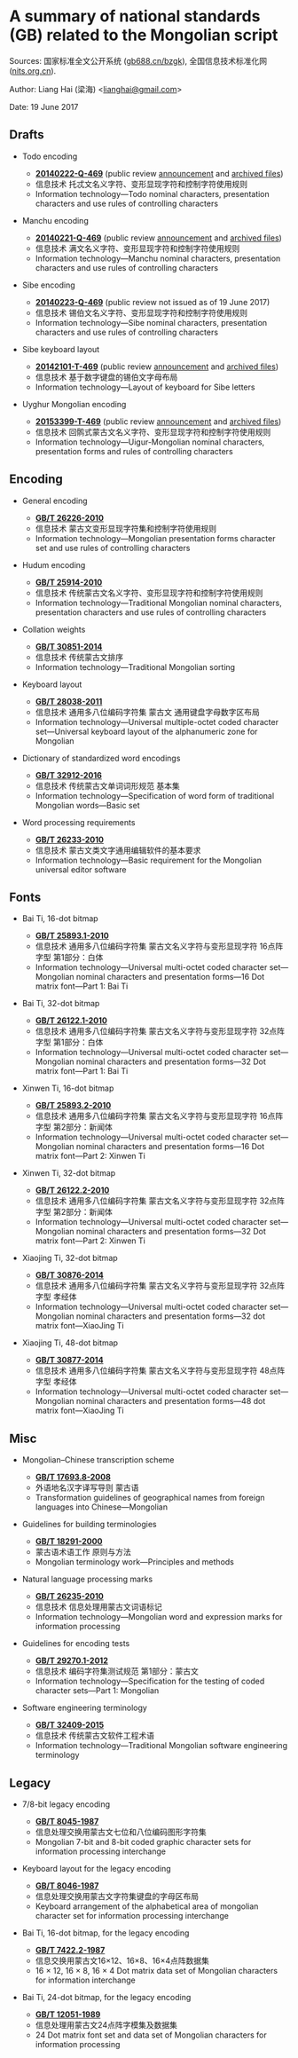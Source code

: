 # A summary of national standards (GB) related to the Mongolian script

Sources: 国家标准全文公开系统 ([gb688.cn/bzgk](http://gb688.cn/bzgk)), 全国信息技术标准化网 ([nits.org.cn](http://nits.org.cn)).

Author: Liang Hai (梁海) <<lianghai@gmail.com>>

Date: 19 June 2017

## Drafts

- Todo encoding
    - [**20140222-Q-469**](http://gb688.cn/sacinfo/PCPlan/queryInfo?buzPlanProjectId=61529) (public review [announcement](http://www.nits.org.cn/getIndex.req?action=quary&req=modulenvpromote&id=3029&type=0&moduleId=83&sid=5) and [archived files](https://github.com/lianghai/mongolian/tree/master/china/drafts/public-review-manchu-and-todo-encoding))
    - 信息技术 托忒文名义字符、变形显现字符和控制字符使用规则
    - Information technology—Todo nominal characters, presentation characters and use rules of controlling characters

- Manchu encoding
    - [**20140221-Q-469**](http://gb688.cn/sacinfo/PCPlan/queryInfo?buzPlanProjectId=61528) (public review [announcement](http://www.nits.org.cn/getIndex.req?action=quary&req=modulenvpromote&id=3029&type=0&moduleId=83&sid=5) and [archived files](https://github.com/lianghai/mongolian/tree/master/china/drafts/public-review-manchu-and-todo-encoding))
    - 信息技术 满文名义字符、变形显现字符和控制字符使用规则
    - Information technology—Manchu nominal characters, presentation characters and use rules of controlling characters

- Sibe encoding
    - [**20140223-Q-469**](http://gb688.cn/sacinfo/PCPlan/queryInfo?buzPlanProjectId=61530) (public review not issued as of 19 June 2017)
    - 信息技术 锡伯文名义字符、变形显现字符和控制字符使用规则
    - Information technology—Sibe nominal characters, presentation characters and use rules of controlling characters

- Sibe keyboard layout
    - [**20142101-T-469**](http://gb688.cn/sacinfo/PCPlan/queryInfo?buzPlanProjectId=59575) (public review [announcement](http://www.nits.org.cn/getIndex.req?action=quary&req=modulenvpromote&id=2919&type=0&moduleId=83&sid=5) and [archived files](https://github.com/lianghai/mongolian/tree/master/china/drafts/public-review-sibe-keyboard-layout))
    - 信息技术 基于数字键盘的锡伯文字母布局
    - Information technology—Layout of keyboard for Sibe letters

- Uyghur Mongolian encoding
    - [**20153399-T-469**](http://gb688.cn/sacinfo/PCPlan/queryInfo?buzPlanProjectId=102915) (public review [announcement](http://www.nits.org.cn/getIndex.req?action=quary&req=modulenvpromote&id=3217&type=0&moduleId=83&sid=5) and [archived files](https://github.com/lianghai/mongolian/tree/master/china/drafts/public-review-uyghur-mongolian-encoding))
    - 信息技术 回鹘式蒙古文名义字符、变形显现字符和控制字符使用规则
    - Information technology—Uigur-Mongolian nominal characters, presentation forms and rules of controlling characters

## Encoding

- General encoding
    - [**GB/T 26226-2010**](http://www.gb688.cn/bzgk/gb/newGbInfo?hcno=570293EAB74057076C44F08734EF3CDC)
    - 信息技术 蒙古文变形显现字符集和控制字符使用规则
    - Information technology—Mongolian presentation forms character set and use rules of controlling characters

- Hudum encoding
    - [**GB/T 25914-2010**](http://www.gb688.cn/bzgk/gb/newGbInfo?hcno=62808E0BCB8246A287CFD9CF795ECF94)
    - 信息技术 传统蒙古文名义字符、变形显现字符和控制字符使用规则
    - Information technology—Traditional Mongolian nominal characters, presentation characters and use rules of controlling characters

- Collation weights
    - [**GB/T 30851-2014**](http://www.gb688.cn/bzgk/gb/newGbInfo?hcno=6C324F10BE522B261FEE456001A887A1)
    - 信息技术 传统蒙古文排序
    - Information technology—Traditional Mongolian sorting

- Keyboard layout
    - [**GB/T 28038-2011**](http://www.gb688.cn/bzgk/gb/newGbInfo?hcno=577FFA8BE53ED0ED5731988A47D20B94)
    - 信息技术 通用多八位编码字符集 蒙古文 通用键盘字母数字区布局
    - Information technology—Universal multiple-octet coded character set—Universal keyboard layout of the alphanumeric zone for Mongolian

- Dictionary of standardized word encodings
    - [**GB/T 32912-2016**](http://www.gb688.cn/bzgk/gb/newGbInfo?hcno=A3937B0B8645DAB05B5BBD221DBE3ACD)
    - 信息技术 传统蒙古文单词词形规范 基本集
    - Information technology—Specification of word form of traditional Mongolian words—Basic set

- Word processing requirements
    - [**GB/T 26233-2010**](http://www.gb688.cn/bzgk/gb/newGbInfo?hcno=DC6EE79E366587125A978372AB5165DC)
    - 信息技术 蒙古文类文字通用编辑软件的基本要求
    - Information technology—Basic requirement for the Mongolian universal editor software

## Fonts

- Bai Ti, 16-dot bitmap
    - [**GB/T 25893.1-2010**](http://www.gb688.cn/bzgk/gb/newGbInfo?hcno=F851214AC11E6BA81E579BEB5F6F0EAA)
    - 信息技术 通用多八位编码字符集 蒙古文名义字符与变形显现字符 16点阵字型 第1部分：白体
    - Information technology—Universal multi-octet coded character set—Mongolian nominal characters and presentation forms—16 Dot matrix font—Part 1: Bai Ti

- Bai Ti, 32-dot bitmap
    - [**GB/T 26122.1-2010**](http://www.gb688.cn/bzgk/gb/newGbInfo?hcno=977E94EE1B2941EE2A0C1D5541D19997)
    - 信息技术 通用多八位编码字符集 蒙古文名义字符与变形显现字符 32点阵字型 第1部分：白体
    - Information technology—Universal multi-octet coded character set—Mongolian nominal characters and presentation forms—32 Dot matrix font—Part 1: Bai Ti

- Xinwen Ti, 16-dot bitmap
    - [**GB/T 25893.2-2010**](http://www.gb688.cn/bzgk/gb/newGbInfo?hcno=376905B730FF46354EC86C40389CCA9A)
    - 信息技术 通用多八位编码字符集 蒙古文名义字符与变形显现字符 16点阵字型 第2部分：新闻体
    - Information technology—Universal multi-octet coded character set—Mongolian nominal characters and presentation forms—16 Dot matrix font—Part 2: Xinwen Ti

- Xinwen Ti, 32-dot bitmap
    - [**GB/T 26122.2-2010**](http://www.gb688.cn/bzgk/gb/newGbInfo?hcno=63134503D2479A23ABB0A900E68E638F)
    - 信息技术 通用多八位编码字符集 蒙古文名义字符与变形显现字符 32点阵字型 第2部分：新闻体
    - Information technology—Universal multi-octet coded character set—Mongolian nominal characters and presentation forms—32 Dot matrix font—Part 2: Xinwen Ti

- Xiaojing Ti, 32-dot bitmap
    - [**GB/T 30876-2014**](http://www.gb688.cn/bzgk/gb/newGbInfo?hcno=575A2FBD8E6792C63609846515D2A5E9)
    - 信息技术 通用多八位编码字符集 蒙古文名义字符与变形显现字符 32点阵字型 孝经体
    - Information technology—Universal multi-octet coded character set—Mongolian nominal characters and presentation forms—32 dot matrix font—XiaoJing Ti

- Xiaojing Ti, 48-dot bitmap
    - [**GB/T 30877-2014**](http://www.gb688.cn/bzgk/gb/newGbInfo?hcno=D64BCE780CB2B15BE382669045DA6403)
    - 信息技术 通用多八位编码字符集 蒙古文名义字符与变形显现字符 48点阵字型 孝经体
    - Information technology—Universal multi-octet coded character set—Mongolian nominal characters and presentation forms—48 dot matrix font—XiaoJing Ti

## Misc

- Mongolian–Chinese transcription scheme
    - [**GB/T 17693.8-2008**](http://www.gb688.cn/bzgk/gb/newGbInfo?hcno=439E1E00944A751A5669A043FC3CBD00)
    - 外语地名汉字译写导则 蒙古语
    - Transformation guidelines of geographical names from foreign languages into Chinese—Mongolian

- Guidelines for building terminologies
    - [**GB/T 18291-2000**](http://www.gb688.cn/bzgk/gb/newGbInfo?hcno=0FAEB2EC620B779ED088920A48AFDE0B)
    - 蒙古语术语工作 原则与方法
    - Mongolian terminology work—Principles and methods

- Natural language processing marks
    - [**GB/T 26235-2010**](http://www.gb688.cn/bzgk/gb/newGbInfo?hcno=4991774DE514B419B193435931928DAB)
    - 信息技术 信息处理用蒙古文词语标记
    - Information technology—Mongolian word and expression marks for information processing

- Guidelines for encoding tests
    - [**GB/T 29270.1-2012**](http://www.gb688.cn/bzgk/gb/newGbInfo?hcno=0DF11961A42E8D99D8449B7BACEF5F26)
    - 信息技术 编码字符集测试规范 第1部分：蒙古文
    - Information technology—Specification for the testing of coded character sets—Part 1: Mongolian

- Software engineering terminology
    - [**GB/T 32409-2015**](http://www.gb688.cn/bzgk/gb/newGbInfo?hcno=D244BF191B5E03F3A9E62DF9CE48587E)
    - 信息技术 传统蒙古文软件工程术语
    - Information technology—Traditional Mongolian software engineering terminology

## Legacy

- 7/8-bit legacy encoding
    - [**GB/T 8045-1987**](http://www.gb688.cn/bzgk/gb/newGbInfo?hcno=17866656CDFAEBC6533652D475BA323C)
    - 信息处理交换用蒙古文七位和八位编码图形字符集
    - Mongolian 7-bit and 8-bit coded graphic character sets for information processing interchange

- Keyboard layout for the legacy encoding
    - [**GB/T 8046-1987**](http://www.gb688.cn/bzgk/gb/newGbInfo?hcno=D74F3A0E9AF4A6401776A9C709ADFA6D)
    - 信息处理交换用蒙古文字符集键盘的字母区布局
    - Keyboard arrangement of the alphabetical area of mongolian character set for information processing interchange

- Bai Ti, 16-dot bitmap, for the legacy encoding
    - [**GB/T 7422.2-1987**](http://www.gb688.cn/bzgk/gb/newGbInfo?hcno=B20053E8FDF7058F77CA2393BDEFF2BF)
    - 信息交换用蒙古文16×12、16×8、16×4点阵数据集
    - 16 × 12, 16 × 8, 16 × 4 Dot matrix data set of Mongolian characters for information interchange

- Bai Ti, 24-dot bitmap, for the legacy encoding
    - [**GB/T 12051-1989**](http://www.gb688.cn/bzgk/gb/newGbInfo?hcno=FDC6ADAC46A6D2BBA77F38EFEE8A54E5)
    - 信息处理用蒙古文24点阵字模集及数据集
    - 24 Dot matrix font set and data set of Mongolian characters for information processing
